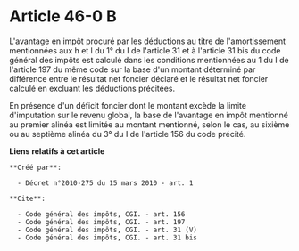 # Article 46-0 B

L'avantage en impôt procuré par les déductions au titre de l'amortissement mentionnées aux h et l du 1° du I de l'article 31
et à l'article 31 bis du code général des impôts est calculé dans les conditions mentionnées au 1 du I de l'article 197 du
même code sur la base d'un montant déterminé par différence entre le résultat net foncier déclaré et le résultat net foncier
calculé en excluant les déductions précitées. 

En présence d'un déficit foncier dont le montant excède la limite d'imputation sur le revenu global, la base de l'avantage en
impôt mentionné au premier alinéa est limitée au montant mentionné, selon le cas, au sixième ou au septième alinéa du 3° du I
de l'article 156 du code précité.

**Liens relatifs à cet article**

	**Créé par**:

	  - Décret n°2010-275 du 15 mars 2010 - art. 1

	**Cite**:

	  - Code général des impôts, CGI. - art. 156
	  - Code général des impôts, CGI. - art. 197
	  - Code général des impôts, CGI. - art. 31 (V)
	  - Code général des impôts, CGI. - art. 31 bis
